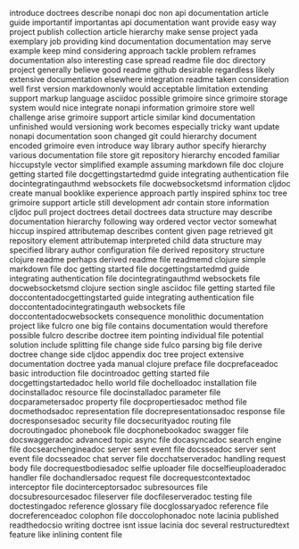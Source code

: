 introduce doctrees describe nonapi doc non api documentation article guide importantif importantas api documentation want provide easy way project publish collection article hierarchy make sense project yada exemplary job providing kind documentation documentation may serve example keep mind considering approach tackle problem reframes documentation also interesting case spread readme file doc directory project generally believe good readme github desirable regardless likely extensive documentation elsewhere integration readme taken consideration well first version markdownonly would acceptable limitation extending support markup language asciidoc possible grimoire since grimoire storage system would nice integrate nonapi information grimoire store well challenge arise grimoire support article similar kind documentation unfinished would versioning work becomes especially tricky want update nonapi documentation soon changed git could hierarchy document encoded grimoire even introduce way library author specify hierarchy various documentation file store git repository hierarchy encoded familiar hiccupstyle vector simplified example assuming markdown file doc clojure getting started file docgettingstartedmd guide integrating authentication file docintegratingauthmd websockets file docwebsocketsmd information cljdoc create manual booklike experience approach partly inspired sphinx toc tree grimoire support article still development adr contain store information cljdoc pull project doctrees detail doctrees data structure may describe documentation hierarchy following way ordered vector vector somewhat hiccup inspired attributemap describes content given page retrieved git repository element attributemap interpreted child data structure may specified library author configuration file derived repository structure clojure readme perhaps derived readme file readmemd clojure simple markdown file doc getting started file docgettingstartedmd guide integrating authentication file docintegratingauthmd websockets file docwebsocketsmd clojure section single asciidoc file getting started file doccontentadocgettingstarted guide integrating authentication file doccontentadocintegratingauth websockets file doccontentadocwebsockets consequence monolithic documentation project like fulcro one big file contains documentation would therefore possible fulcro describe doctree item pointing individual file potential solution include splitting file change side fulco parsing big file derive doctree change side cljdoc appendix doc tree project extensive documentation doctree yada manual clojure preface file docprefaceadoc basic introduction file docintroadoc getting started file docgettingstartedadoc hello world file dochelloadoc installation file docinstalladoc resource file docinstalladoc parameter file docparametersadoc property file docpropertiesadoc method file docmethodsadoc representation file docrepresentationsadoc response file docresponsesadoc security file docsecurityadoc routing file docroutingadoc phonebook file docphonebookadoc swagger file docswaggeradoc advanced topic async file docasyncadoc search engine file docsearchengineadoc server sent event file docsseadoc server sent event file docsseadoc chat server file docchatserveradoc handling request body file docrequestbodiesadoc selfie uploader file docselfieuploaderadoc handler file dochandlersadoc request file docrequestcontextadoc interceptor file docinterceptorsadoc subresources file docsubresourcesadoc fileserver file docfileserveradoc testing file doctestingadoc reference glossary file docglossaryadoc reference file docreferenceadoc colophon file doccolophonadoc note lacinia published readthedocsio writing doctree isnt issue lacinia doc several restructuredtext feature like inlining content file